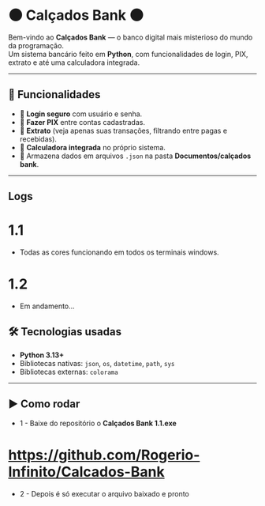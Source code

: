 # **🌑 **Calçados Bank** 🌑**

Bem-vindo ao **Calçados Bank** — o banco digital mais misterioso do mundo da programação.  
Um sistema bancário feito em **Python**, com funcionalidades de login, PIX, extrato e até uma calculadora integrada.  

---

## 🚀 Funcionalidades

- 👤 **Login seguro** com usuário e senha.  
- 💸 **Fazer PIX** entre contas cadastradas.  
- 📜 **Extrato** (veja apenas suas transações, filtrando entre pagas e recebidas).  
- 🧮 **Calculadora integrada** no próprio sistema.  
- 💾 Armazena dados em arquivos `.json` na pasta **Documentos/calçados bank**.

---

## Logs

# 1.1
- Todas as cores funcionando em todos os terminais windows.

# 1.2
- Em andamento...
  
## 🛠️ Tecnologias usadas

- **Python 3.13+**
- Bibliotecas nativas: `json`, `os`, `datetime`, `path`, `sys`
- Bibliotecas externas: `colorama`

---

## ▶️ Como rodar

- 1 - Baixe do repositório o **Calçados Bank 1.1.exe**
# https://github.com/Rogerio-Infinito/Calcados-Bank
- 2 - Depois é só executar o arquivo baixado e pronto

